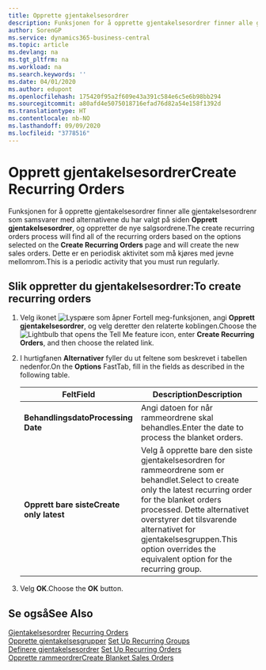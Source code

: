 ```yaml
---
title: Opprette gjentakelsesordrer
description: Funksjonen for å opprette gjentakelsesordrer finner alle gjentakelsesordrenr som samsvarer med alternativene du har valgt på siden Opprett gjentakelsesordrer, og oppretter de nye salgsordrene.
author: SorenGP
ms.service: dynamics365-business-central
ms.topic: article
ms.devlang: na
ms.tgt_pltfrm: na
ms.workload: na
ms.search.keywords: ''
ms.date: 04/01/2020
ms.author: edupont
ms.openlocfilehash: 175420f95a2f609e43a391c584e6c5e6b98bb294
ms.sourcegitcommit: a80afd4e5075018716efad76d82a54e158f1392d
ms.translationtype: HT
ms.contentlocale: nb-NO
ms.lasthandoff: 09/09/2020
ms.locfileid: "3778516"
---
```

# <a name="create-recurring-orders"></a><span data-ttu-id="0bbc7-103">Opprett gjentakelsesordrer</span><span class="sxs-lookup"><span data-stu-id="0bbc7-103">Create Recurring Orders</span></span>
<span data-ttu-id="0bbc7-104">Funksjonen for å opprette gjentakelsesordrer finner alle gjentakelsesordrenr som samsvarer med alternativene du har valgt på siden **Opprett gjentakelsesordrer**, og oppretter de nye salgsordrene.</span><span class="sxs-lookup"><span data-stu-id="0bbc7-104">The create recurring orders process will find all of the recurring orders based on the options selected on the **Create Recurring Orders** page and will create the new sales orders.</span></span> <span data-ttu-id="0bbc7-105">Dette er en periodisk aktivitet som må kjøres med jevne mellomrom.</span><span class="sxs-lookup"><span data-stu-id="0bbc7-105">This is a periodic activity that you must run regularly.</span></span>  

## <a name="to-create-recurring-orders"></a><span data-ttu-id="0bbc7-106">Slik oppretter du gjentakelsesordrer:</span><span class="sxs-lookup"><span data-stu-id="0bbc7-106">To create recurring orders</span></span>  

1.  <span data-ttu-id="0bbc7-107">Velg ikonet ![Lyspære som åpner Fortell meg-funksjonen](../../media/ui-search/search_small.png "Fortell hva du vil gjøre"), angi **Opprett gjentakelsesordrer**, og velg deretter den relaterte koblingen.</span><span class="sxs-lookup"><span data-stu-id="0bbc7-107">Choose the ![Lightbulb that opens the Tell Me feature](../../media/ui-search/search_small.png "Tell me what you want to do") icon, enter **Create Recurring Orders**, and then choose the related link.</span></span>  
2.  <span data-ttu-id="0bbc7-108">I hurtigfanen **Alternativer** fyller du ut feltene som beskrevet i tabellen nedenfor.</span><span class="sxs-lookup"><span data-stu-id="0bbc7-108">On the **Options** FastTab, fill in the fields as described in the following table.</span></span>  

    |<span data-ttu-id="0bbc7-109">Felt</span><span class="sxs-lookup"><span data-stu-id="0bbc7-109">Field</span></span>|<span data-ttu-id="0bbc7-110">Description</span><span class="sxs-lookup"><span data-stu-id="0bbc7-110">Description</span></span>|  
    |---------------------------------|---------------------------------------|  
    |<span data-ttu-id="0bbc7-111">**Behandlingsdato**</span><span class="sxs-lookup"><span data-stu-id="0bbc7-111">**Processing Date**</span></span>|<span data-ttu-id="0bbc7-112">Angi datoen for når rammeordrene skal behandles.</span><span class="sxs-lookup"><span data-stu-id="0bbc7-112">Enter the date to process the blanket orders.</span></span>|  
    |<span data-ttu-id="0bbc7-113">**Opprett bare siste**</span><span class="sxs-lookup"><span data-stu-id="0bbc7-113">**Create only latest**</span></span>|<span data-ttu-id="0bbc7-114">Velg å opprette bare den siste gjentakelsesordren for rammeordrene som er behandlet.</span><span class="sxs-lookup"><span data-stu-id="0bbc7-114">Select to create only the latest recurring order for the blanket orders processed.</span></span> <span data-ttu-id="0bbc7-115">Dette alternativet overstyrer det tilsvarende alternativet for gjentakelsesgruppen.</span><span class="sxs-lookup"><span data-stu-id="0bbc7-115">This option overrides the equivalent option for the recurring group.</span></span>|  

3.  <span data-ttu-id="0bbc7-116">Velg **OK**.</span><span class="sxs-lookup"><span data-stu-id="0bbc7-116">Choose the **OK** button.</span></span>  

## <a name="see-also"></a><span data-ttu-id="0bbc7-117">Se også</span><span class="sxs-lookup"><span data-stu-id="0bbc7-117">See Also</span></span>  
 <span data-ttu-id="0bbc7-118">[Gjentakelsesordrer](recurring-orders.md) </span><span class="sxs-lookup"><span data-stu-id="0bbc7-118">[Recurring Orders](recurring-orders.md) </span></span>  
 <span data-ttu-id="0bbc7-119">[Opprette gjentakelsesgrupper](how-to-set-up-recurring-groups.md) </span><span class="sxs-lookup"><span data-stu-id="0bbc7-119">[Set Up Recurring Groups](how-to-set-up-recurring-groups.md) </span></span>  
 <span data-ttu-id="0bbc7-120">[Definere gjentakelsesordrer](how-to-set-up-recurring-orders.md) </span><span class="sxs-lookup"><span data-stu-id="0bbc7-120">[Set Up Recurring Orders](how-to-set-up-recurring-orders.md) </span></span>  
 [<span data-ttu-id="0bbc7-121">Opprette rammeordrer</span><span class="sxs-lookup"><span data-stu-id="0bbc7-121">Create Blanket Sales Orders</span></span>](../../sales-how-to-create-blanket-sales-orders.md)
